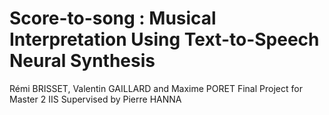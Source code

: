 # Score-to-song : Musical Interpretation Using Text-to-Speech Neural Synthesis
Rémi BRISSET, Valentin GAILLARD and Maxime PORET
Final Project for Master 2 IIS
Supervised by Pierre HANNA


